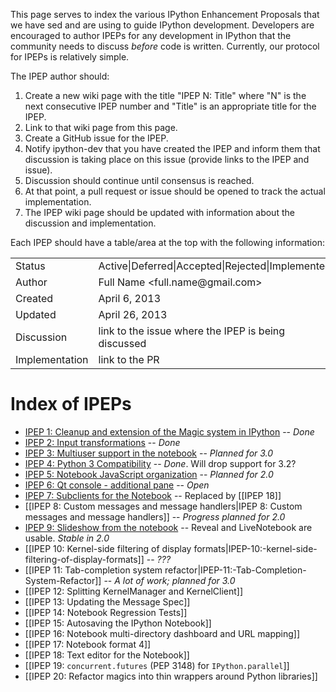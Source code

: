 This page serves to index the various IPython Enhancement Proposals that we have sed and are using to guide IPython development.  Developers are encouraged to author IPEPs for any development in IPython that the community needs to discuss *before* code is written.  Currently, our protocol for IPEPs is relatively simple.  

The IPEP author should:

1. Create a new wiki page with the title "IPEP N: Title" where "N" is the next consecutive IPEP number and "Title" is an appropriate title for the IPEP.
2. Link to that wiki page from this page.
3. Create a GitHub issue for the IPEP.
3. Notify ipython-dev that you have created the IPEP and inform them that discussion is taking place
   on this issue (provide links to the IPEP and issue).
5. Discussion should continue until consensus is reached.
6. At that point, a pull request or issue should be opened to track the actual implementation.
7. The IPEP wiki page should be updated with information about the discussion and implementation.

Each IPEP should have a table/area at the top with the following information:

<table>
<tr><td> Status </td><td> Active|Deferred|Accepted|Rejected|Implemented </td></tr>
<tr><td> Author </td><td> Full Name &lt;full.name@gmail.com&gt;</td></tr>
<tr><td> Created </td><td> April 6, 2013</td></tr>
<tr><td> Updated </td><td> April 26, 2013</td></tr>
<tr><td> Discussion </td><td> link to the issue where the IPEP is being discussed </td></tr>
<tr><td> Implementation </td><td> link to the PR </td></tr>
</table>

# Index of IPEPs

* [IPEP 1: Cleanup and extension of the Magic system in IPython]( https://github.com/ipython/ipython/issues/1611) -- *Done*
* [IPEP 2: Input transformations](https://github.com/ipython/ipython/issues/2293) -- *Done*
* [IPEP 3: Multiuser support in the notebook](https://github.com/ipython/ipython/wiki/IPEP-3:-Multiuser-support-in-the-notebook) -- *Planned for 3.0*
* [IPEP 4: Python 3 Compatibility](https://github.com/ipython/ipython/wiki/IPEP-4:-Python-3-Compatibility) -- *Done*. Will drop support for 3.2?
* [IPEP 5: Notebook JavaScript organization](https://github.com/ipython/ipython/wiki/IPEP-5:-Notebook-JavaScript-organization) -- *Planned for 2.0*
* [IPEP 6: Qt console - additional pane](https://github.com/ipython/ipython/wiki/IPEP-6:-Qt-console---additional-pane) -- *Open*
* [IPEP 7: Subclients for the Notebook](https://github.com/ipython/ipython/wiki/IPEP-7:-Subclients-for-the-Notebook) -- Replaced by [[IPEP 18]]
* [[IPEP 8: Custom messages and message handlers|IPEP 8: Custom messages and message handlers]] -- *Progress planned for 2.0*
* [IPEP 9: Slideshow from the notebook](https://github.com/ipython/ipython/wiki/IPEP-9:-Slideshow-from-the-notebook) -- Reveal and LiveNotebook are usable. *Stable in 2.0*
* [[IPEP 10: Kernel-side filtering of display formats|IPEP-10:-kernel-side-filtering-of-display-formats]] -- *???*
* [[IPEP 11: Tab-completion system refactor|IPEP-11:-Tab-Completion-System-Refactor]] -- *A lot of work; planned for 3.0*
* [[IPEP 12: Splitting KernelManager and KernelClient]]
* [[IPEP 13: Updating the Message Spec]]
* [[IPEP 14: Notebook Regression Tests]]
* [[IPEP 15: Autosaving the IPython Notebook]]
* [[IPEP 16: Notebook multi-directory dashboard and URL mapping]]
* [[IPEP 17: Notebook format 4]]
* [[IPEP 18: Text editor for the Notebook]]
* [[IPEP 19: `concurrent.futures` (PEP 3148) for `IPython.parallel`]]
* [[IPEP 20: Refactor magics into thin wrappers around Python libraries]]